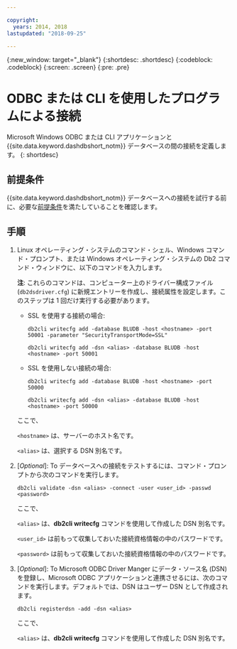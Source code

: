 ```yaml
---

copyright:
  years: 2014, 2018
lastupdated: "2018-09-25"

---
```


<!-- Attribute definitions --> 
{:new_window: target="_blank"}
{:shortdesc: .shortdesc}
{:codeblock: .codeblock}
{:screen: .screen}
{:pre: .pre}

# ODBC または CLI を使用したプログラムによる接続

Microsoft Windows ODBC または CLI アプリケーションと {{site.data.keyword.dashdbshort_notm}} データベースの間の接続を定義します。
{: shortdesc}

## 前提条件

{{site.data.keyword.dashdbshort_notm}} データベースへの接続を試行する前に、必要な[前提条件](connecting.html#prereqs)を満たしていることを確認します。

<!-- Before you can connect to your database, you must perform the following steps:

- [Verify prerequisites](prereqs.html), including installing driver packages, configuring your local environment, and downloading SSL certificates (if needed)
- Collect [connection information](credentials.html), including database details such as host name and port numbers, and connection credentials such as user ID and password -->

## 手順

1. Linux オペレーティング・システムのコマンド・シェル、Windows コマンド・プロンプト、または Windows オペレーティング・システムの Db2 コマンド・ウィンドウに、以下のコマンドを入力します。

   **注**: これらのコマンドは、コンピューター上のドライバー構成ファイル (`db2dsdriver.cfg`) に新規エントリーを作成し、接続属性を設定します。このステップは 1 回だけ実行する必要があります。
   
   - SSL を使用する接続の場合:

     `db2cli writecfg add -database BLUDB -host <hostname> -port 50001 -parameter "SecurityTransportMode=SSL"`

     `db2cli writecfg add -dsn <alias> -database BLUDB -host <hostname> -port 50001`

   - SSL を使用しない接続の場合:

     `db2cli writecfg add -database BLUDB -host <hostname> -port 50000`

     `db2cli writecfg add -dsn <alias> -database BLUDB -host <hostname> -port 50000`

   ここで、

   `<hostname>` は、サーバーのホスト名です。

   `<alias>` は、選択する DSN 別名です。
    
2. [*Optional*]: To データベースへの接続をテストするには、コマンド・プロンプトから次のコマンドを実行します。

   `db2cli validate -dsn <alias> -connect -user <user_id> -passwd <password>`

   ここで、

   `<alias>` は、**db2cli writecfg** コマンドを使用して作成した DSN 別名です。

   `<user_id>` は前もって収集しておいた接続資格情報の中のパスワードです。

   `<password>` は前もって収集しておいた接続資格情報の中のパスワードです。

3. [*Optional*]: To Microsoft ODBC Driver Manger にデータ・ソース名 (DSN) を登録し、Microsoft ODBC アプリケーションと連携させるには、次のコマンドを実行します。デフォルトでは、DSN はユーザー DSN として作成されます。

   `db2cli registerdsn -add -dsn <alias>`

   ここで、
        
   `<alias>` は、**db2cli writecfg** コマンドを使用して作成した DSN 別名です。



